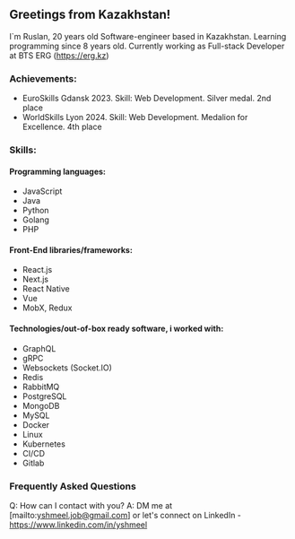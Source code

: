 ## Greetings from Kazakhstan!

I`m Ruslan, 20 years old Software-engineer based in Kazakhstan. Learning programming since 8 years old. Currently working as Full-stack Developer at BTS ERG (https://erg.kz)

### Achievements:

- EuroSkills Gdansk 2023. Skill: Web Development. Silver medal. 2nd place
- WorldSkills Lyon 2024. Skill: Web Development. Medalion for Excellence. 4th place

### Skills:

#### Programming languages:

- JavaScript
- Java
- Python
- Golang
- PHP

#### Front-End libraries/frameworks:

- React.js
- Next.js
- React Native
- Vue
- MobX, Redux

#### Technologies/out-of-box ready software, i worked with:

- GraphQL
- gRPC
- Websockets (Socket.IO)
- Redis
- RabbitMQ
- PostgreSQL
- MongoDB
- MySQL
- Docker
- Linux
- Kubernetes
- CI/CD
- Gitlab

### Frequently Asked Questions

Q: How can I contact with you?
A: DM me at [mailto:yshmeel.job@gmail.com] or let's connect on LinkedIn - https://www.linkedin.com/in/yshmeel


